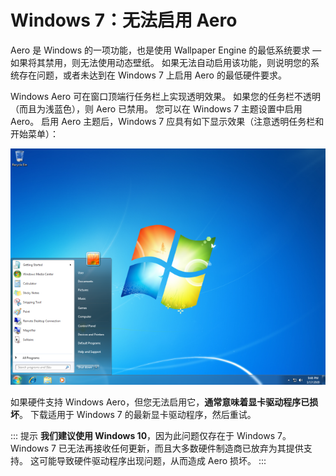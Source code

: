 # Windows 7：无法启用 Aero

Aero 是 Windows 的一项功能，也是使用 Wallpaper Engine 的最低系统要求 — 如果将其禁用，则无法使用动态壁纸。 如果无法自动启用该功能，则说明您的系统存在问题，或者未达到在 Windows 7 上启用 Aero 的最低硬件要求。

Windows Aero 可在窗口顶端行任务栏上实现透明效果。 如果您的任务栏不透明（而且为浅蓝色），则 Aero 已禁用。 您可以在 Windows 7 主题设置中启用 Aero。 启用 Aero 主题后，Windows 7 应具有如下显示效果（注意透明任务栏和开始菜单）：

![具备 Aero 功能的 Windows 7](./w7.png)

如果硬件支持 Windows Aero，但您无法启用它，**通常意味着显卡驱动程序已损坏**。 下载适用于 Windows 7 的最新显卡驱动程序，然后重试。

::: 提示 **我们建议使用 Windows 10**，因为此问题仅存在于 Windows 7。 Windows 7 已无法再接收任何更新，而且大多数硬件制造商已放弃为其提供支持。 这可能导致硬件驱动程序出现问题，从而造成 Aero 损坏。 :::